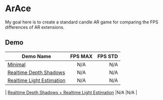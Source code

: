 # ArAce
My goal here is to create a standard candle AR game for comparing the FPS differences of AR extensions.

## Demo
| Demo Name        | FPS MAX           | FPS STD  |
| ------------- |:-------------:| -----:|
|[Minimal](https://graemeniedermayer.github.io/ArAce/index.html) |N/A |N/A |
|[Realtime Depth Shadows](https://graemeniedermayer.github.io/ArAce/depthShadows.html) |N/A |N/A |
|[Realtime Light Estimation](https://graemeniedermayer.github.io/ArAce/lightEstimation.html) |N/A |N/A |
|
[Realtime Depth Shadows + Realtime Light Estimation](https://graemeniedermayer.github.io/ArAce/lightEstimationShadowEstimation.html) |N/A |N/A |
